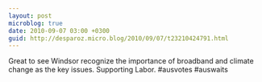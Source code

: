 ```yaml
---
layout: post
microblog: true
date: 2010-09-07 03:00 +0300
guid: http://desparoz.micro.blog/2010/09/07/t23210424791.html
---
```

Great to see Windsor recognize the importance of broadband and climate change as the key issues. Supporting Labor. #ausvotes #auswaits
